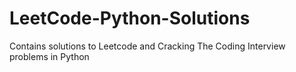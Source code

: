 # LeetCode-Python-Solutions
Contains solutions to Leetcode and Cracking The Coding Interview problems in Python
